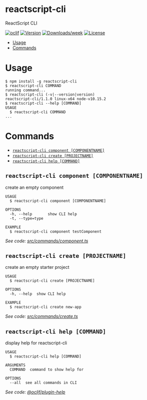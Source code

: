 reactscript-cli
===========

ReactScript CLI

[![oclif](https://img.shields.io/badge/cli-oclif-brightgreen.svg)](https://oclif.io)
[![Version](https://img.shields.io/npm/v/reactscript-cli.svg)](https://npmjs.org/package/reactscript-cli)
[![Downloads/week](https://img.shields.io/npm/dw/reactscript-cli.svg)](https://npmjs.org/package/reactscript-cli)
[![License](https://img.shields.io/npm/l/reactscript-cli.svg)](https://github.com/paranoiasystem/reactscript-cli/blob/master/package.json)

<!-- toc -->
* [Usage](#usage)
* [Commands](#commands)
<!-- tocstop -->
# Usage
<!-- usage -->
```sh-session
$ npm install -g reactscript-cli
$ reactscript-cli COMMAND
running command...
$ reactscript-cli (-v|--version|version)
reactscript-cli/1.1.0 linux-x64 node-v10.15.2
$ reactscript-cli --help [COMMAND]
USAGE
  $ reactscript-cli COMMAND
...
```
<!-- usagestop -->
# Commands
<!-- commands -->
* [`reactscript-cli component [COMPONENTNAME]`](#reactscript-cli-component-componentname)
* [`reactscript-cli create [PROJECTNAME]`](#reactscript-cli-create-projectname)
* [`reactscript-cli help [COMMAND]`](#reactscript-cli-help-command)

## `reactscript-cli component [COMPONENTNAME]`

create an empty component

```
USAGE
  $ reactscript-cli component [COMPONENTNAME]

OPTIONS
  -h, --help       show CLI help
  -t, --type=type

EXAMPLE
  $ reactscript-cli component testComponent
```

_See code: [src/commands/component.ts](https://github.com/paranoiasystem/reactscript-cli/blob/v1.1.0/src/commands/component.ts)_

## `reactscript-cli create [PROJECTNAME]`

create an empty starter project

```
USAGE
  $ reactscript-cli create [PROJECTNAME]

OPTIONS
  -h, --help  show CLI help

EXAMPLE
  $ reactscript-cli create new-app
```

_See code: [src/commands/create.ts](https://github.com/paranoiasystem/reactscript-cli/blob/v1.1.0/src/commands/create.ts)_

## `reactscript-cli help [COMMAND]`

display help for reactscript-cli

```
USAGE
  $ reactscript-cli help [COMMAND]

ARGUMENTS
  COMMAND  command to show help for

OPTIONS
  --all  see all commands in CLI
```

_See code: [@oclif/plugin-help](https://github.com/oclif/plugin-help/blob/v2.2.1/src/commands/help.ts)_
<!-- commandsstop -->
